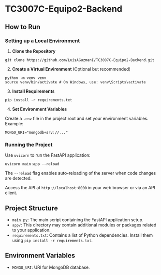 # TC3007C-Equipo2-Backend

## How to Run

### Setting up a Local Environment

1. **Clone the Repository**
```
git clone https://github.com/LuisAGuzmanI/TC3007C-Equipo2-Backend.git
```

2. **Create a Virtual Environment** (Optional but recommended)
```
python -m venv venv
source venv/bin/activate # On Windows, use: venv\Scripts\activate
```

3. **Install Requirements**
```
pip install -r requirements.txt
```


4. **Set Environment Variables**

Create a `.env` file in the project root and set your environment variables. Example:
```
MONGO_URI="mongodb+srv://..."
```


### Running the Project

Use `uvicorn` to run the FastAPI application:
```
uvicorn main:app --reload
```

The `--reload` flag enables auto-reloading of the server when code changes are detected.

Access the API at `http://localhost:8000` in your web browser or via an API client.

## Project Structure

- `main.py`: The main script containing the FastAPI application setup.
- `app/`: This directory may contain additional modules or packages related to your application.
- `requirements.txt`: Contains a list of Python dependencies. Install them using `pip install -r requirements.txt`.

## Environment Variables

- `MONGO_URI`: URI for MongoDB database.
